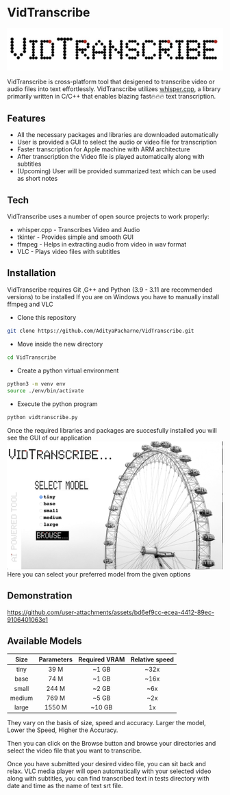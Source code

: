 # VidTranscribe

![Logo of VidTranscribe](images/01.png)

VidTranscribe is cross-platform tool that desigened to transcribe video or audio files into text effortlessly.
VidTranscribe utilizes [whisper.cpp](https://github.com/ggerganov/whisper.cpp), a library primarily written in C/C++ that enables blazing fast🔥🔥🔥 text transcription. 

## Features

- All the necessary packages and libraries are downloaded automatically
- User is provided a GUI to select the audio or video file for transcription
- Faster transcription for Apple machine with ARM architecture
- After transcription the Video file is played automatically along with subtitles
- (Upcoming) User will be provided summarized text which can be used as short notes

## Tech

VidTranscribe uses a number of open source projects to work properly:

- whisper.cpp - Transcribes Video and Audio
- tkinter - Provides simple and smooth GUI
- ffmpeg - Helps in extracting audio from video in wav format
- VLC - Plays video files with subtitles

## Installation

VidTranscribe requires Git ,G++ and Python (3.9 - 3.11 are recommended versions) to be installed
If you are on Windows you have to manually install ffmpeg and VLC

- Clone this repository
```bash
git clone https://github.com/AdityaPacharne/VidTranscribe.git
```

- Move inside the new directory
```bash
cd VidTranscribe
```

- Create a python virtual environment
```bash
python3 -m venv env
source ./env/bin/activate
```

- Execute the python program
```bash
python vidtranscribe.py
```

Once the required libraries and packages are succesfully installed you will see the GUI of our application
![Screenshot of our GUI](images/02.jpg)
Here you can select your preferred model from the given options

## Demonstration

https://github.com/user-attachments/assets/bd6ef9cc-ecea-4412-89ec-9106401063e1

## Available Models

|  Size  | Parameters | Required VRAM | Relative speed |
|:------:|:----------:|:-------------:|:--------------:|
|  tiny  |    39 M    |     ~1 GB     |      ~32x      |
|  base  |    74 M    |     ~1 GB     |      ~16x      |
| small  |   244 M    |     ~2 GB     |      ~6x       |
| medium |   769 M    |     ~5 GB     |      ~2x       |
| large  |   1550 M   |    ~10 GB     |       1x       |

They vary on the basis of size, speed and accuracy.
Larger the model, Lower the Speed, Higher the Accuracy.

Then you can click on the Browse button and browse your directories and select the video file that you want to transcribe.

Once you have submitted your desired video file, you can sit back and relax.
VLC media player will open automatically with your selected video along with subtitles, you can find transcribed text in tests directory with date and time as the name of text srt file.

